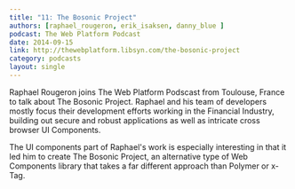 ```yaml
---
title: "11: The Bosonic Project"
authors: [raphael_rougeron, erik_isaksen, danny_blue ]
podcast: The Web Platform Podcast
date: 2014-09-15
link: http://thewebplatform.libsyn.com/the-bosonic-project
category: podcasts
layout: single
---
```


Raphael Rougeron joins The Web Platform Podscast from Toulouse, France to talk
about The Bosonic Project. Raphael and his team of developers mostly focus their
development efforts working in the Financial Industry, building out secure and
robust applications as well as intricate cross browser UI Components.

<!-- Excerpt -->

The UI components part of Raphael's work is especially interesting in that it
led him to create The Bosonic Project, an alternative type of Web Components
library that takes a far different approach than Polymer or x-Tag.
